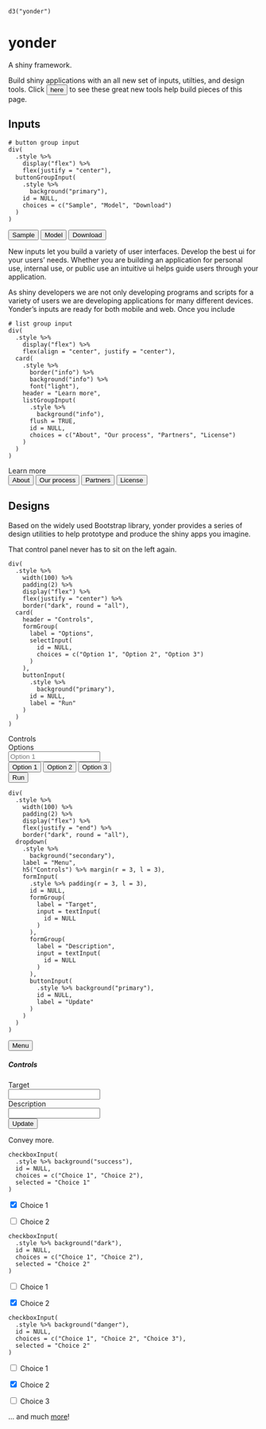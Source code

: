 
<div class="sourceCode" id="cb1"><pre class="sourceCode r"><code class="sourceCode r"><span id="cb1-1"><a href="#cb1-1"></a><span class="kw">d3</span>(<span class="st">&quot;yonder&quot;</span>)</span></code></pre></div>
<!--html_preserve-->
<h1 class="display-3">
yonder
</h1>
<!--/html_preserve-->
<p class="lead">
A shiny framework.
</p>
<!--html_preserve-->
<p class="lead">
Build shiny applications with an all new set of
inputs, utilties, and design tools. Click
<button class="yonder-link btn btn-link" data-toggle="collapse" data-target=".hasCopyButton">here</button>
to see these great new tools help build pieces of this page.
</p>
<!--/html_preserve-->
<h2 id="inputs">Inputs</h2>
<div class="row">
<div class="col-md-6 col-12">
<div class="sourceCode" id="cb2"><pre class="sourceCode r"><code class="sourceCode r"><span id="cb2-1"><a href="#cb2-1"></a><span class="co"># button group input</span></span>
<span id="cb2-2"><a href="#cb2-2"></a><span class="kw">div</span>(</span>
<span id="cb2-3"><a href="#cb2-3"></a>  .style <span class="op">%&gt;%</span></span>
<span id="cb2-4"><a href="#cb2-4"></a><span class="st">    </span><span class="kw">display</span>(<span class="st">&quot;flex&quot;</span>) <span class="op">%&gt;%</span></span>
<span id="cb2-5"><a href="#cb2-5"></a><span class="st">    </span><span class="kw">flex</span>(<span class="dt">justify =</span> <span class="st">&quot;center&quot;</span>),</span>
<span id="cb2-6"><a href="#cb2-6"></a>  <span class="kw">buttonGroupInput</span>(</span>
<span id="cb2-7"><a href="#cb2-7"></a>    .style <span class="op">%&gt;%</span></span>
<span id="cb2-8"><a href="#cb2-8"></a><span class="st">      </span><span class="kw">background</span>(<span class="st">&quot;primary&quot;</span>),</span>
<span id="cb2-9"><a href="#cb2-9"></a>    <span class="dt">id =</span> <span class="ot">NULL</span>,</span>
<span id="cb2-10"><a href="#cb2-10"></a>    <span class="dt">choices =</span> <span class="kw">c</span>(<span class="st">&quot;Sample&quot;</span>, <span class="st">&quot;Model&quot;</span>, <span class="st">&quot;Download&quot;</span>)</span>
<span id="cb2-11"><a href="#cb2-11"></a>  )</span>
<span id="cb2-12"><a href="#cb2-12"></a>)</span></code></pre></div>
<!--html_preserve-->
<div class="d-flex justify-content-center">
<div class="yonder-button-group btn-group btn-group-primary" role="group">
<button type="button" class="btn" value="Sample">
Sample
</button>
<button type="button" class="btn" value="Model">
Model
</button>
<button type="button" class="btn" value="Download">
Download
</button>
</div>
</div>
<!--/html_preserve-->
</div>
<div class="col-md-6 col-12">
<p>New inputs let you build a variety of user interfaces. Develop the best ui for
your users’ needs. Whether you are building an application for personal use,
internal use, or public use an intuitive ui helps guide users through your
application.</p>
</div>
</div>
<div class="row">
<div class="col-md-6 col-12">
<p>As shiny developers we are not only developing programs and scripts for a
variety of users we are developing applications for many different devices.
Yonder’s inputs are ready for both mobile and web. Once you include</p>
</div>
<div class="col-md-6 col-12">
<div class="sourceCode" id="cb3"><pre class="sourceCode r"><code class="sourceCode r"><span id="cb3-1"><a href="#cb3-1"></a><span class="co"># list group input</span></span>
<span id="cb3-2"><a href="#cb3-2"></a><span class="kw">div</span>(</span>
<span id="cb3-3"><a href="#cb3-3"></a>  .style <span class="op">%&gt;%</span></span>
<span id="cb3-4"><a href="#cb3-4"></a><span class="st">    </span><span class="kw">display</span>(<span class="st">&quot;flex&quot;</span>) <span class="op">%&gt;%</span></span>
<span id="cb3-5"><a href="#cb3-5"></a><span class="st">    </span><span class="kw">flex</span>(<span class="dt">align =</span> <span class="st">&quot;center&quot;</span>, <span class="dt">justify =</span> <span class="st">&quot;center&quot;</span>),</span>
<span id="cb3-6"><a href="#cb3-6"></a>  <span class="kw">card</span>(</span>
<span id="cb3-7"><a href="#cb3-7"></a>    .style <span class="op">%&gt;%</span></span>
<span id="cb3-8"><a href="#cb3-8"></a><span class="st">      </span><span class="kw">border</span>(<span class="st">&quot;info&quot;</span>) <span class="op">%&gt;%</span></span>
<span id="cb3-9"><a href="#cb3-9"></a><span class="st">      </span><span class="kw">background</span>(<span class="st">&quot;info&quot;</span>) <span class="op">%&gt;%</span></span>
<span id="cb3-10"><a href="#cb3-10"></a><span class="st">      </span><span class="kw">font</span>(<span class="st">&quot;light&quot;</span>),</span>
<span id="cb3-11"><a href="#cb3-11"></a>    <span class="dt">header =</span> <span class="st">&quot;Learn more&quot;</span>,</span>
<span id="cb3-12"><a href="#cb3-12"></a>    <span class="kw">listGroupInput</span>(</span>
<span id="cb3-13"><a href="#cb3-13"></a>      .style <span class="op">%&gt;%</span></span>
<span id="cb3-14"><a href="#cb3-14"></a><span class="st">        </span><span class="kw">background</span>(<span class="st">&quot;info&quot;</span>),</span>
<span id="cb3-15"><a href="#cb3-15"></a>      <span class="dt">flush =</span> <span class="ot">TRUE</span>,</span>
<span id="cb3-16"><a href="#cb3-16"></a>      <span class="dt">id =</span> <span class="ot">NULL</span>,</span>
<span id="cb3-17"><a href="#cb3-17"></a>      <span class="dt">choices =</span> <span class="kw">c</span>(<span class="st">&quot;About&quot;</span>, <span class="st">&quot;Our process&quot;</span>, <span class="st">&quot;Partners&quot;</span>, <span class="st">&quot;License&quot;</span>)</span>
<span id="cb3-18"><a href="#cb3-18"></a>    )</span>
<span id="cb3-19"><a href="#cb3-19"></a>  )</span>
<span id="cb3-20"><a href="#cb3-20"></a>)</span></code></pre></div>
<!--html_preserve-->
<div class="d-flex justify-content-center align-items-center">
<div class="card border border-info bg-info text-light">
<div class="card-header">
Learn more
</div>
<div class="yonder-list-group list-group list-group-flush list-group-info">
<button class="list-group-item list-group-item-action" value="About">
About
</button>
<button class="list-group-item list-group-item-action" value="Our process">
Our process
</button>
<button class="list-group-item list-group-item-action" value="Partners">
Partners
</button>
<button class="list-group-item list-group-item-action" value="License">
License
</button>
</div>
</div>
</div>
<!--/html_preserve-->
</div>
</div>
<h2 id="designs">Designs</h2>
<div class="row">
<div class="col-12">
<p>Based on the widely used Bootstrap library, yonder provides a series of design
utilities to help prototype and produce the shiny apps you imagine.</p>
</div>
</div>
<div class="row">
<div class="col-4-md col-12">
<p>That control panel never has to sit on the left again.</p>
</div>
<div class="col-8-md col-12">
<div class="sourceCode" id="cb4"><pre class="sourceCode r"><code class="sourceCode r"><span id="cb4-1"><a href="#cb4-1"></a><span class="kw">div</span>(</span>
<span id="cb4-2"><a href="#cb4-2"></a>  .style <span class="op">%&gt;%</span></span>
<span id="cb4-3"><a href="#cb4-3"></a><span class="st">    </span><span class="kw">width</span>(<span class="dv">100</span>) <span class="op">%&gt;%</span></span>
<span id="cb4-4"><a href="#cb4-4"></a><span class="st">    </span><span class="kw">padding</span>(<span class="dv">2</span>) <span class="op">%&gt;%</span></span>
<span id="cb4-5"><a href="#cb4-5"></a><span class="st">    </span><span class="kw">display</span>(<span class="st">&quot;flex&quot;</span>) <span class="op">%&gt;%</span></span>
<span id="cb4-6"><a href="#cb4-6"></a><span class="st">    </span><span class="kw">flex</span>(<span class="dt">justify =</span> <span class="st">&quot;center&quot;</span>) <span class="op">%&gt;%</span></span>
<span id="cb4-7"><a href="#cb4-7"></a><span class="st">    </span><span class="kw">border</span>(<span class="st">&quot;dark&quot;</span>, <span class="dt">round =</span> <span class="st">&quot;all&quot;</span>),</span>
<span id="cb4-8"><a href="#cb4-8"></a>  <span class="kw">card</span>(</span>
<span id="cb4-9"><a href="#cb4-9"></a>    <span class="dt">header =</span> <span class="st">&quot;Controls&quot;</span>,</span>
<span id="cb4-10"><a href="#cb4-10"></a>    <span class="kw">formGroup</span>(</span>
<span id="cb4-11"><a href="#cb4-11"></a>      <span class="dt">label =</span> <span class="st">&quot;Options&quot;</span>,</span>
<span id="cb4-12"><a href="#cb4-12"></a>      <span class="kw">selectInput</span>(</span>
<span id="cb4-13"><a href="#cb4-13"></a>        <span class="dt">id =</span> <span class="ot">NULL</span>,</span>
<span id="cb4-14"><a href="#cb4-14"></a>        <span class="dt">choices =</span> <span class="kw">c</span>(<span class="st">&quot;Option 1&quot;</span>, <span class="st">&quot;Option 2&quot;</span>, <span class="st">&quot;Option 3&quot;</span>)</span>
<span id="cb4-15"><a href="#cb4-15"></a>      )</span>
<span id="cb4-16"><a href="#cb4-16"></a>    ),</span>
<span id="cb4-17"><a href="#cb4-17"></a>    <span class="kw">buttonInput</span>(</span>
<span id="cb4-18"><a href="#cb4-18"></a>      .style <span class="op">%&gt;%</span></span>
<span id="cb4-19"><a href="#cb4-19"></a><span class="st">        </span><span class="kw">background</span>(<span class="st">&quot;primary&quot;</span>),</span>
<span id="cb4-20"><a href="#cb4-20"></a>      <span class="dt">id =</span> <span class="ot">NULL</span>,</span>
<span id="cb4-21"><a href="#cb4-21"></a>      <span class="dt">label =</span> <span class="st">&quot;Run&quot;</span></span>
<span id="cb4-22"><a href="#cb4-22"></a>    )</span>
<span id="cb4-23"><a href="#cb4-23"></a>  )</span>
<span id="cb4-24"><a href="#cb4-24"></a>)</span></code></pre></div>
<!--html_preserve-->
<div class="w-100 p-2 d-flex justify-content-center border border-dark rounded">
<div class="card">
<div class="card-header">
Controls
</div>
<div class="card-body">
<div class="form-group">
<label>Options</label>
<div class="yonder-select">
<input type="text" class="form-control custom-select" data-toggle="dropdown" data-boundary="window" placeholder="Option 1"/>
<div class="dropdown-menu">
<button class="dropdown-item active" value="Option 1">
Option 1
</button>
<button class="dropdown-item" value="Option 2">
Option 2
</button>
<button class="dropdown-item" value="Option 3">
Option 3
</button>
</div>
<div class="valid-feedback">

</div>
<div class="invalid-feedback">

</div>
</div>
</div>
</div>
<div class="card-body">
<button autocomplete="off" class="yonder-button btn btn-primary" role="button" type="button">
Run
</button>
</div>
</div>
</div>
<!--/html_preserve-->
</div>
</div>
<div class="row mt-5">
<div class="col-12">
<div class="sourceCode" id="cb5"><pre class="sourceCode r"><code class="sourceCode r"><span id="cb5-1"><a href="#cb5-1"></a><span class="kw">div</span>(</span>
<span id="cb5-2"><a href="#cb5-2"></a>  .style <span class="op">%&gt;%</span></span>
<span id="cb5-3"><a href="#cb5-3"></a><span class="st">    </span><span class="kw">width</span>(<span class="dv">100</span>) <span class="op">%&gt;%</span></span>
<span id="cb5-4"><a href="#cb5-4"></a><span class="st">    </span><span class="kw">padding</span>(<span class="dv">2</span>) <span class="op">%&gt;%</span></span>
<span id="cb5-5"><a href="#cb5-5"></a><span class="st">    </span><span class="kw">display</span>(<span class="st">&quot;flex&quot;</span>) <span class="op">%&gt;%</span></span>
<span id="cb5-6"><a href="#cb5-6"></a><span class="st">    </span><span class="kw">flex</span>(<span class="dt">justify =</span> <span class="st">&quot;end&quot;</span>) <span class="op">%&gt;%</span></span>
<span id="cb5-7"><a href="#cb5-7"></a><span class="st">    </span><span class="kw">border</span>(<span class="st">&quot;dark&quot;</span>, <span class="dt">round =</span> <span class="st">&quot;all&quot;</span>),</span>
<span id="cb5-8"><a href="#cb5-8"></a>  <span class="kw">dropdown</span>(</span>
<span id="cb5-9"><a href="#cb5-9"></a>    .style <span class="op">%&gt;%</span></span>
<span id="cb5-10"><a href="#cb5-10"></a><span class="st">      </span><span class="kw">background</span>(<span class="st">&quot;secondary&quot;</span>),</span>
<span id="cb5-11"><a href="#cb5-11"></a>    <span class="dt">label =</span> <span class="st">&quot;Menu&quot;</span>,</span>
<span id="cb5-12"><a href="#cb5-12"></a>    <span class="kw">h5</span>(<span class="st">&quot;Controls&quot;</span>) <span class="op">%&gt;%</span><span class="st"> </span><span class="kw">margin</span>(<span class="dt">r =</span> <span class="dv">3</span>, <span class="dt">l =</span> <span class="dv">3</span>),</span>
<span id="cb5-13"><a href="#cb5-13"></a>    <span class="kw">formInput</span>(</span>
<span id="cb5-14"><a href="#cb5-14"></a>      .style <span class="op">%&gt;%</span><span class="st"> </span><span class="kw">padding</span>(<span class="dt">r =</span> <span class="dv">3</span>, <span class="dt">l =</span> <span class="dv">3</span>),</span>
<span id="cb5-15"><a href="#cb5-15"></a>      <span class="dt">id =</span> <span class="ot">NULL</span>,</span>
<span id="cb5-16"><a href="#cb5-16"></a>      <span class="kw">formGroup</span>(</span>
<span id="cb5-17"><a href="#cb5-17"></a>        <span class="dt">label =</span> <span class="st">&quot;Target&quot;</span>,</span>
<span id="cb5-18"><a href="#cb5-18"></a>        <span class="dt">input =</span> <span class="kw">textInput</span>(</span>
<span id="cb5-19"><a href="#cb5-19"></a>          <span class="dt">id =</span> <span class="ot">NULL</span></span>
<span id="cb5-20"><a href="#cb5-20"></a>        )</span>
<span id="cb5-21"><a href="#cb5-21"></a>      ),</span>
<span id="cb5-22"><a href="#cb5-22"></a>      <span class="kw">formGroup</span>(</span>
<span id="cb5-23"><a href="#cb5-23"></a>        <span class="dt">label =</span> <span class="st">&quot;Description&quot;</span>,</span>
<span id="cb5-24"><a href="#cb5-24"></a>        <span class="dt">input =</span> <span class="kw">textInput</span>(</span>
<span id="cb5-25"><a href="#cb5-25"></a>          <span class="dt">id =</span> <span class="ot">NULL</span></span>
<span id="cb5-26"><a href="#cb5-26"></a>        )</span>
<span id="cb5-27"><a href="#cb5-27"></a>      ),</span>
<span id="cb5-28"><a href="#cb5-28"></a>      <span class="kw">buttonInput</span>(</span>
<span id="cb5-29"><a href="#cb5-29"></a>        .style <span class="op">%&gt;%</span><span class="st"> </span><span class="kw">background</span>(<span class="st">&quot;primary&quot;</span>),</span>
<span id="cb5-30"><a href="#cb5-30"></a>        <span class="dt">id =</span> <span class="ot">NULL</span>,</span>
<span id="cb5-31"><a href="#cb5-31"></a>        <span class="dt">label =</span> <span class="st">&quot;Update&quot;</span></span>
<span id="cb5-32"><a href="#cb5-32"></a>      )</span>
<span id="cb5-33"><a href="#cb5-33"></a>    )</span>
<span id="cb5-34"><a href="#cb5-34"></a>  )</span>
<span id="cb5-35"><a href="#cb5-35"></a>)</span></code></pre></div>
<!--html_preserve-->
<div class="w-100 p-2 d-flex justify-content-end border border-dark rounded">
<div class="dropdown btn-group-secondary">
<button class="btn dropdown-toggle" type="button" data-toggle="dropdown" aria-haspop="true" aria-expanded="false">
Menu
</button>
<div class="dropdown-menu">
<h5 class="mr-3 ml-3">
Controls
</h5>
<form class="yonder-form pr-3 pl-3">
<div class="form-group">
<label>Target</label>
<div class="yonder-textual">
<input class="form-control" type="text" autocomplete="off"/>
<div class="valid-feedback">

</div>
<div class="invalid-feedback">

</div>
</div>
</div>
<div class="form-group">
<label>Description</label>
<div class="yonder-textual">
<input class="form-control" type="text" autocomplete="off"/>
<div class="valid-feedback">

</div>
<div class="invalid-feedback">

</div>
</div>
</div>
<button autocomplete="off" class="yonder-button btn dropdown-item btn-primary" role="button" type="button">
Update
</button>
</form>
</div>
</div>
</div>
<!--/html_preserve-->
</div>
</div>
<div class="row">
<div class="col-md-4 col-12">
<p>Convey more.</p>
</div>
<div class="col-md-8 col-12 d-flex flex-row justify-content-around">
<div class="sourceCode" id="cb6"><pre class="sourceCode r"><code class="sourceCode r"><span id="cb6-1"><a href="#cb6-1"></a><span class="kw">checkboxInput</span>(</span>
<span id="cb6-2"><a href="#cb6-2"></a>  .style <span class="op">%&gt;%</span><span class="st"> </span><span class="kw">background</span>(<span class="st">&quot;success&quot;</span>),</span>
<span id="cb6-3"><a href="#cb6-3"></a>  <span class="dt">id =</span> <span class="ot">NULL</span>,</span>
<span id="cb6-4"><a href="#cb6-4"></a>  <span class="dt">choices =</span> <span class="kw">c</span>(<span class="st">&quot;Choice 1&quot;</span>, <span class="st">&quot;Choice 2&quot;</span>),</span>
<span id="cb6-5"><a href="#cb6-5"></a>  <span class="dt">selected =</span> <span class="st">&quot;Choice 1&quot;</span></span>
<span id="cb6-6"><a href="#cb6-6"></a>)</span></code></pre></div>
<!--html_preserve-->
<div class="yonder-checkbox custom-control-group-success">
<div class="custom-control custom-checkbox">
<p><input class="custom-control-input" type="checkbox" id="checkbox-787-920" name="checkbox-787-920" value="Choice 1" checked autocomplete="off"/>
<label class="custom-control-label" for="checkbox-787-920">Choice 1</label></p>
</div>
<div class="custom-control custom-checkbox">
<input class="custom-control-input" type="checkbox" id="checkbox-277-30" name="checkbox-277-30" value="Choice 2" autocomplete="off"/>
<label class="custom-control-label" for="checkbox-277-30">Choice 2</label>
<div class="valid-feedback">

</div>
<div class="invalid-feedback">

</div>
</div>
</div>
<!--/html_preserve-->
<div class="sourceCode" id="cb7"><pre class="sourceCode r"><code class="sourceCode r"><span id="cb7-1"><a href="#cb7-1"></a><span class="kw">checkboxInput</span>(</span>
<span id="cb7-2"><a href="#cb7-2"></a>  .style <span class="op">%&gt;%</span><span class="st"> </span><span class="kw">background</span>(<span class="st">&quot;dark&quot;</span>),</span>
<span id="cb7-3"><a href="#cb7-3"></a>  <span class="dt">id =</span> <span class="ot">NULL</span>,</span>
<span id="cb7-4"><a href="#cb7-4"></a>  <span class="dt">choices =</span> <span class="kw">c</span>(<span class="st">&quot;Choice 1&quot;</span>, <span class="st">&quot;Choice 2&quot;</span>),</span>
<span id="cb7-5"><a href="#cb7-5"></a>  <span class="dt">selected =</span> <span class="st">&quot;Choice 2&quot;</span></span>
<span id="cb7-6"><a href="#cb7-6"></a>)</span></code></pre></div>
<!--html_preserve-->
<div class="yonder-checkbox custom-control-group-dark">
<div class="custom-control custom-checkbox">
<p><input class="custom-control-input" type="checkbox" id="checkbox-834-612" name="checkbox-834-612" value="Choice 1" autocomplete="off"/>
<label class="custom-control-label" for="checkbox-834-612">Choice 1</label></p>
</div>
<div class="custom-control custom-checkbox">
<input class="custom-control-input" type="checkbox" id="checkbox-239-336" name="checkbox-239-336" value="Choice 2" checked autocomplete="off"/>
<label class="custom-control-label" for="checkbox-239-336">Choice 2</label>
<div class="valid-feedback">

</div>
<div class="invalid-feedback">

</div>
</div>
</div>
<!--/html_preserve-->
<div class="sourceCode" id="cb8"><pre class="sourceCode r"><code class="sourceCode r"><span id="cb8-1"><a href="#cb8-1"></a><span class="kw">checkboxInput</span>(</span>
<span id="cb8-2"><a href="#cb8-2"></a>  .style <span class="op">%&gt;%</span><span class="st"> </span><span class="kw">background</span>(<span class="st">&quot;danger&quot;</span>),</span>
<span id="cb8-3"><a href="#cb8-3"></a>  <span class="dt">id =</span> <span class="ot">NULL</span>,</span>
<span id="cb8-4"><a href="#cb8-4"></a>  <span class="dt">choices =</span> <span class="kw">c</span>(<span class="st">&quot;Choice 1&quot;</span>, <span class="st">&quot;Choice 2&quot;</span>, <span class="st">&quot;Choice 3&quot;</span>),</span>
<span id="cb8-5"><a href="#cb8-5"></a>  <span class="dt">selected =</span> <span class="st">&quot;Choice 2&quot;</span></span>
<span id="cb8-6"><a href="#cb8-6"></a>)</span></code></pre></div>
<!--html_preserve-->
<div class="yonder-checkbox custom-control-group-danger">
<div class="custom-control custom-checkbox">
<p><input class="custom-control-input" type="checkbox" id="checkbox-869-58" name="checkbox-869-58" value="Choice 1" autocomplete="off"/>
<label class="custom-control-label" for="checkbox-869-58">Choice 1</label></p>
</div>
<div class="custom-control custom-checkbox">
<p><input class="custom-control-input" type="checkbox" id="checkbox-221-441" name="checkbox-221-441" value="Choice 2" checked autocomplete="off"/>
<label class="custom-control-label" for="checkbox-221-441">Choice 2</label></p>
</div>
<div class="custom-control custom-checkbox">
<input class="custom-control-input" type="checkbox" id="checkbox-844-188" name="checkbox-844-188" value="Choice 3" autocomplete="off"/>
<label class="custom-control-label" for="checkbox-844-188">Choice 3</label>
<div class="valid-feedback">

</div>
<div class="invalid-feedback">

</div>
</div>
</div>
<!--/html_preserve-->
</div>
</div>
<div class="row">
<div class="col-12 d-flex justify-content-center">
<div class="display-4">
<p>… and much <a href="reference/index.html">more</a>!</p>
</div>
</div>
</div>
